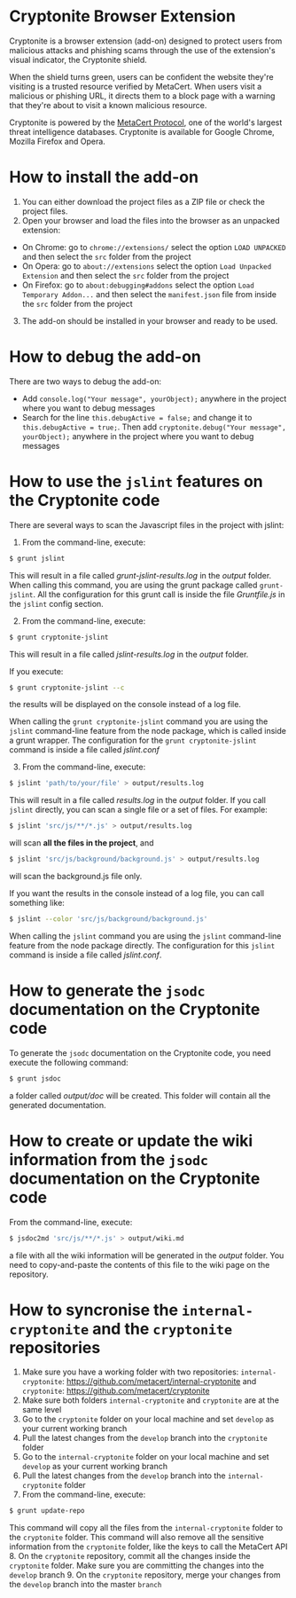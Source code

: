 # Cryptonite Browser Extension

Cryptonite is a browser extension (add-on) designed to protect users from malicious attacks and phishing scams through the use of the extension's visual indicator, the Cryptonite shield.

When the shield turns green, users can be confident the website they're visiting is a trusted resource verified by MetaCert. When users visit a malicious or phishing URL, it directs them to a block page with a warning that they're about to visit a known malicious resource.

Cryptonite is powered by the [MetaCert Protocol](https://metacertprotocol.com), one of the world's largest threat intelligence databases. Cryptonite is available for Google Chrome, Mozilla Firefox and Opera.

# How to install the add-on

1. You can either download the project files as a ZIP file or check the project files.
2. Open your browser and load the files into the browser as an unpacked extension:
  - On Chrome: go to `chrome://extensions/` select the option `LOAD UNPACKED` and then select the `src` folder from the project
  - On Opera: go to `about://extensions`  select the option `Load Unpacked Extension` and then select the `src` folder from the project
  - On Firefox: go to `about:debugging#addons` select the option `Load Temporary Addon...` and then select the `manifest.json` file from inside the `src` folder from the project

3. The add-on should be installed in your browser and ready to be used.

# How to debug the add-on

There are two ways to debug the add-on:
- Add `console.log("Your message", yourObject);` anywhere in the project where you want to debug messages
- Search for the line `this.debugActive = false;` and change it to `this.debugActive = true;`. Then add `cryptonite.debug("Your message", yourObject);` anywhere in the project where you want to debug messages

# How to use the `jslint` features on the Cryptonite code

There are several ways to scan the Javascript files in the project with jslint:

1. From the command-line, execute:
```sh
$ grunt jslint
```
This will result in a file called *grunt-jslint-results.log* in the *output* folder.
When calling this command, you are using the grunt package called `grunt-jslint`.
All the configuration for this grunt call is inside the file *Gruntfile.js* in the `jslint` config section.

2. From the command-line, execute:
```sh
$ grunt cryptonite-jslint
```
This will result in a file called *jslint-results.log* in the *output* folder.

  If you execute:
```sh
$ grunt cryptonite-jslint --c
```
the results will be displayed on the console instead of a log file.

  When calling the `grunt cryptonite-jslint` command you are using the `jslint` command-line feature from the node package, which is called inside a grunt wrapper. The configuration for the `grunt cryptonite-jslint` command is inside a file called *jslint.conf*

3. From the command-line, execute:
```sh
$ jslint 'path/to/your/file' > output/results.log
```
This will result in a file called *results.log* in the *output* folder.
If you call `jslint` directly, you can scan a single file or a set of files. For example:
```sh
$ jslint 'src/js/**/*.js' > output/results.log
```
will scan **all the files in the project**, and
```sh
$ jslint 'src/js/background/background.js' > output/results.log
```
will scan the background.js file only.

  If you want the results in the console instead of a log file, you can call something like:
```sh
$ jslint --color 'src/js/background/background.js'
```
When calling the `jslint` command you are using the `jslint` command-line feature from the node package directly. The configuration for this `jslint` command is inside a file called *jslint.conf*.

# How to generate the `jsodc` documentation on the Cryptonite code

To generate the `jsodc` documentation on the Cryptonite code, you need execute the following command:
```sh
$ grunt jsdoc
```
a folder called *output/doc* will be created. This folder will contain all the generated documentation.

# How to create or update the wiki information from the `jsodc` documentation on the Cryptonite code

From the command-line, execute:
```sh
$ jsdoc2md 'src/js/**/*.js' > output/wiki.md
```
a file with all the wiki information will be generated in the *output* folder. You need to copy-and-paste the contents of this file to the wiki page on the repository.

# How to syncronise the `internal-cryptonite` and the `cryptonite` repositories

1. Make sure you have a working folder with two repositories: `internal-cryptonite`: https://github.com/metacert/internal-cryptonite and `cryptonite`: https://github.com/metacert/cryptonite
2. Make sure both folders `internal-cryptonite` and `cryptonite` are at the same level
3. Go to the `cryptonite` folder on your local machine and set `develop` as your current working branch
4. Pull the latest changes from the `develop` branch into the `cryptonite` folder
5. Go to the `internal-cryptonite` folder on your local machine and set `develop` as your current working branch
6. Pull the latest changes from the `develop` branch into the `internal-cryptonite` folder
7. From the command-line, execute:
```sh
$ grunt update-repo
```
This command will copy all the files from the `internal-cryptonite` folder to the `cryptonite` folder. This command will also remove all the sensitive information from the `cryptonite` folder, like the keys to call the MetaCert API
8. On the `cryptonite` repository, commit all the changes inside the `cryptonite` folder. Make sure you are committing the changes into the `develop` branch
9. On the `cryptonite` repository, merge your changes from the `develop` branch into the master `branch`
